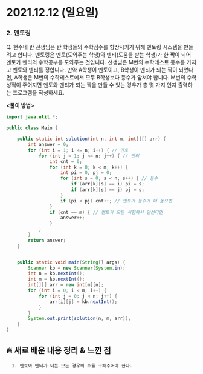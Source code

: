 # 2021.12.12 (일요일)
### **2. 멘토링**

Q. 현수네 반 선생님은 반 학생들의 수학점수를 향상시키기 위해 멘토링 시스템을 만들려고 합니다. 
   멘토링은 멘토(도와주는 학생)와 멘티(도움을 받는 학생)가 한 짝이 되어 멘토가 멘티의 수학공부를 도와주는 것입니다.
   선생님은 M번의 수학테스트 등수를 가지고 멘토와 멘티를 정합니다.
   만약 A학생이 멘토이고, B학생이 멘티가 되는 짝이 되었다면, A학생은 M번의 수학테스트에서 모두 B학생보다 등수가 앞서야 합니다.
   M번의 수학성적이 주어지면 멘토와 멘티가 되는 짝을 만들 수 있는 경우가 총 몇 가지 인지 출력하는 프로그램을 작성하세요.

**<풀이 방법>**
```java
import java.util.*;

public class Main {

    public static int solution(int n, int m, int[][] arr) {
        int answer = 0;
        for (int i = 1; i <= n; i++) { // 멘토
            for (int j = 1; j <= n; j++) { // 멘티
                int cnt = 0;
                for (int k = 0; k < m; k++) {
                    int pi = 0, pj = 0;
                    for (int s = 0; s < n; s++) { // 등수
                        if (arr[k][s] == i) pi = s;
                        if (arr[k][s] == j) pj = s;
                    }
                    if (pi < pj) cnt++; // 멘토가 등수가 더 높으면 
                }
                if (cnt == m) { // 멘토가 모든 시험에서 앞선다면 
                    answer++;
                }
            }
        }
        return answer;
    }


    public static void main(String[] args) {
        Scanner kb = new Scanner(System.in);
        int n = kb.nextInt();
        int m = kb.nextInt();
        int[][] arr = new int[m][n];
        for (int i = 0; i < m; i++) {
            for (int j = 0; j < n; j++) {
                arr[i][j] = kb.nextInt();
            }
        }
        System.out.print(solution(n, m, arr));
    }
}

```

##  **🔥 새로 배운 내용 정리 & 느낀 점**
      
      1. 멘토와 멘티가 되는 모든 경우의 수를 구해주어야 한다.
      